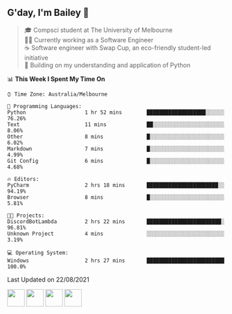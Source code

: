 ## G'day, I'm Bailey 👋

> 🎓 Compsci student at The University of Melbourne <br>
> 👨‍💻 Currently working as a Software Engineer<br>
> ☕️ Software engineer with Swap Cup, an eco-friendly student-led initiative <br>
> 🌱 Building on my understanding and application of Python

<!--START_SECTION:waka-->
📊 **This Week I Spent My Time On** 

```text
⌚︎ Time Zone: Australia/Melbourne

💬 Programming Languages: 
Python                   1 hr 52 mins        ███████████████████░░░░░░   76.26% 
Text                     11 mins             ██░░░░░░░░░░░░░░░░░░░░░░░   8.06% 
Other                    8 mins              █░░░░░░░░░░░░░░░░░░░░░░░░   6.02% 
Markdown                 7 mins              █░░░░░░░░░░░░░░░░░░░░░░░░   4.99% 
Git Config               6 mins              █░░░░░░░░░░░░░░░░░░░░░░░░   4.68%

🔥 Editors: 
PyCharm                  2 hrs 18 mins       ███████████████████████░░   94.19% 
Browser                  8 mins              █░░░░░░░░░░░░░░░░░░░░░░░░   5.81%

🐱‍💻 Projects: 
DiscordBotLambda         2 hrs 22 mins       ████████████████████████░   96.81% 
Unknown Project          4 mins              ░░░░░░░░░░░░░░░░░░░░░░░░░   3.19%

💻 Operating System: 
Windows                  2 hrs 27 mins       █████████████████████████   100.0%

```


 Last Updated on 22/08/2021
<!--END_SECTION:waka-->

[<img height="40px" src="https://img.icons8.com/ios-filled/2x/linkedin.png">](https://linkedin.com/in/baileybutler1)
[<img height="40px" src="https://img.icons8.com/ios-filled/2x/github.png">](https://github.com/baely)
[<img height="40px" src="https://img.icons8.com/ios-filled/2x/salesforce.png">](https://trailblazer.me/id/baileybutler)
[<img height="40px" src="https://img.icons8.com/ios-filled/2x/instagram.png">](https://instagram.com/bae1y)
